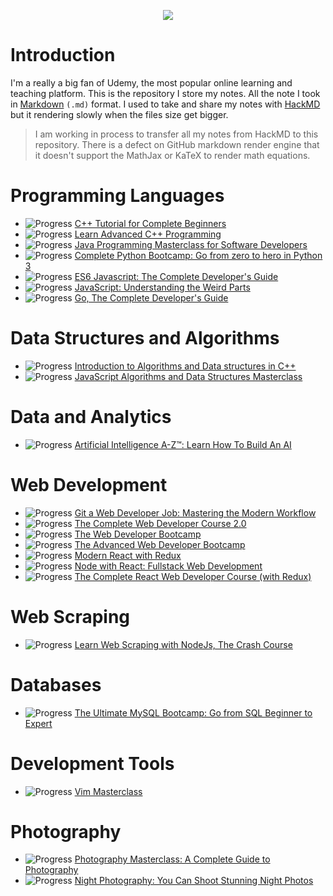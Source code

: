 <p align="center">
  <img src="https://i.imgur.com/uNDQCAW.png">
</p>

# Introduction

I'm a really a big fan of Udemy, the most popular online learning and teaching platform. This is the repository I store my notes. All the note I took in [Markdown](https://daringfireball.net/projects/markdown/syntax) `(.md)` format. I used to take and share my notes with [HackMD](https://hackmd.io/) but it rendering slowly when the files size get bigger.

> I am working in process to transfer all my notes from HackMD to this repository. There is a defect on GitHub markdown render engine that it doesn't support the MathJax or KaTeX to render math equations.

# Programming Languages

- ![Progress](http://progressed.io/bar/92) [C++ Tutorial for Complete Beginners](./docs/C%2B%2B%20Tutorial%20for%20Complete%20Beginners/)
- ![Progress](http://progressed.io/bar/22) [Learn Advanced C++ Programming](./docs/Learn%20Advanced%20C%2B%2B%20Programming/)
- ![Progress](http://progressed.io/bar/29) [Java Programming Masterclass for Software Developers](./docs/Java%20Programming%20Masterclass%20for%20Software%20Developers/)
- ![Progress](http://progressed.io/bar/100) [Complete Python Bootcamp: Go from zero to hero in Python 3](./docs/Complete%20Python%20Bootcamp%2C%20Go%20from%20zero%20to%20hero%20in%20Python%203/)
- ![Progress](http://progressed.io/bar/100) [ES6 Javascript: The Complete Developer's Guide](./docs/ES6%20Javascript%2C%20The%20Complete%20Developer's%20Guide/)
- ![Progress](http://progressed.io/bar/100) [JavaScript: Understanding the Weird Parts](./docs/JavaScript%2C%20Understanding%20the%20Weird%20Parts/)
- ![Progress](http://progressed.io/bar/100) [Go, The Complete Developer's Guide](./docs/Go%2C%20The%20Complete%20Developer's%20Guide/)

# Data Structures and Algorithms

- ![Progress](http://progressed.io/bar/100) [Introduction to Algorithms and Data structures in C++](./Introduction%20to%20Algorithms%20and%20Data%20structures%20in%20C%2B%2B)
- ![Progress](http://progressed.io/bar/100) [JavaScript Algorithms and Data Structures Masterclass](./JavaScript%20Algorithms%20and%20Data%20Structures%20Masterclass)

# Data and Analytics

- ![Progress](http://progressed.io/bar/45) [Artificial Intelligence A-Z™: Learn How To Build An AI](./Artificial%20Intelligence%20A-Z™%2C%20Learn%20How%20To%20Build%20An%20AI)

# Web Development

- ![Progress](http://progressed.io/bar/100) [Git a Web Developer Job: Mastering the Modern Workflow](./Git%20a%20Web%20Developer%20Job%20Mastering%20the%20Modern%20Workflow)
- ![Progress](http://progressed.io/bar/100) [The Complete Web Developer Course 2.0]()
- ![Progress](http://progressed.io/bar/100) [The Web Developer Bootcamp](./The%20Web%20Developer%20Bootcamp)
- ![Progress](http://progressed.io/bar/80) [The Advanced Web Developer Bootcamp](./The%20Advanced%20Web%20Developer%20Bootcamp)
- ![Progress](http://progressed.io/bar/100) [Modern React with Redux](./Modern%20React%20with%20Redux)
- ![Progress](http://progressed.io/bar/71) [Node with React: Fullstack Web Development](./Node%20with%20React%2C%20Fullstack%20Web%20Development)
- ![Progress](http://progressed.io/bar/24) [The Complete React Web Developer Course (with Redux)](./The%20Complete%20React%20Web%20Developer%20Course%20(with%20Redux))

# Web Scraping

- ![Progress](http://progressed.io/bar/100) [Learn Web Scraping with NodeJs, The Crash Course](./Learn%20Web%20Scraping%20with%20NodeJs%2C%20The%20Crash%20Course)

# Databases

- ![Progress](http://progressed.io/bar/53) [The Ultimate MySQL Bootcamp: Go from SQL Beginner to Expert](./The%20Ultimate%20MySQL%20Bootcamp%2C%20Go%20from%20SQL%20Beginner%20to%20Expert)

# Development Tools

- ![Progress](http://progressed.io/bar/100) [Vim Masterclass](./Vim%20Masterclass)

# Photography

- ![Progress](http://progressed.io/bar/3) [Photography Masterclass: A Complete Guide to Photography](./Photography%20Masterclass%2C%20A%20Complete%20Guide%20to%20Photography)
- ![Progress](http://progressed.io/bar/0) [Night Photography: You Can Shoot Stunning Night Photos](./Night%20Photography%2C%20You%20Can%20Shoot%20Stunning%20Night%20Photos)
